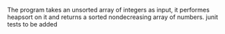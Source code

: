 The program takes an unsorted array of integers as input, it performes heapsort on it and returns a sorted nondecreasing array of numbers.
junit tests to be added  
 